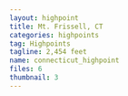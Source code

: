 ```yaml
---
layout: highpoint
title: Mt. Frissell, CT
categories: highpoints
tag: Highpoints
tagline: 2,454 feet
name: connecticut_highpoint
files: 6
thumbnail: 3
---
```

